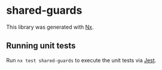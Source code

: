 # shared-guards

This library was generated with [Nx](https://nx.dev).

## Running unit tests

Run `nx test shared-guards` to execute the unit tests via [Jest](https://jestjs.io).
